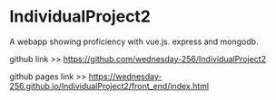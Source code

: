 # IndividualProject2

A webapp showing proficiency with vue.js. express and mongodb.

github link >> https://github.com/wednesday-256/IndividualProject2

github pages link >> https://wednesday-256.github.io/IndividualProject2/front_end/index.html
